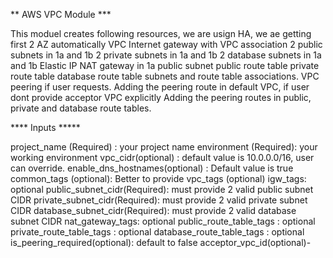 ** AWS VPC Module ***

This moduel creates following resources, we are usign HA, we ae getting first 2 AZ automatically
VPC
Internet gateway with VPC association
2 public subnets in 1a and  1b
2 private subnets in 1a and  1b
2 database subnets in 1a and  1b
Elastic IP
NAT gateway in 1a public subnet
public route table
private route table
database route table
subnets and route table associations.
VPC peering if user requests.
Adding the peering route in default VPC, if user dont provide acceptor VPC explicitly
Adding the peering routes in public, private and database route tables. 

**** Inputs *****

project_name (Required) : your project name
environment (Required): your working environment 
vpc_cidr(optional) : default value is 10.0.0.0/16, user can override.
enable_dns_hostnames(optional) : Default value is true
common_tags (optional): Better to provide
vpc_tags (optional)
igw_tags: optional
public_subnet_cidr(Required): must provide 2 valid public subnet CIDR
private_subnet_cidr(Required): must provide 2 valid private subnet CIDR
database_subnet_cidr(Required): must provide 2 valid database subnet CIDR
nat_gateway_tags: optional
public_route_table_tags : optional
private_route_table_tags : optional
database_route_table_tags : optional
is_peering_required(optional): default to false
acceptor_vpc_id(optional)-








